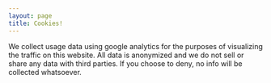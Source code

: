 ```yaml
---
layout: page
title: Cookies!
---
```


We collect usage data using google analytics for the purposes of visualizing the traffic on this website.
All data is anonymized and we do not sell or share any data with third parties.
If you choose to deny, no info will be collected whatsoever.
